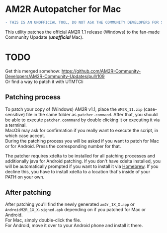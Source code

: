 # AM2R Autopatcher for Mac

```diff
- THIS IS AN UNOFFICIAL TOOL, DO NOT ASK THE COMMUNITY DEVELOPERS FOR SUPPORT!!! -
```

This utility patches the official AM2R 1.1 release (Windows) to the fan-made Community Upadate (***unofficial*** Mac).

# TODO
Get this merged somehow: https://github.com/AM2R-Community-Developers/AM2R-Community-Updates/pull/109  
Or find a way to patch it with UTMTCli

## Patching process
To patch your copy of (Windows) AM2R v1.1, place the `AM2R_11.zip` (case-sensitive) file in the same folder as `patcher.command`. After that, you should be able to execute `patcher.commmand` by double clicking it or executing it via a terminal.  
MacOS may ask for confirmation if you really want to execute the script, in which case accept.  
During the patching process you will be asked if you want to patch for Mac or for Android. Press the corresponding number for that.  

The patcher requires xdelta to be installed for all patching processes and additionally java for Android patching. If you don't have xdelta installed, you will be automatically prompted if you want to install it via [Homebrew](https://brew.sh/). If you decline this, you have to install xdelta to a location that's inside of your PATH on your own.

## After patching
After patching you'll find the newly generated `am2r_1X_X.app` or `AndroidM2R_1X_X-signed.apk` depending on if you patched for Mac or Android.  
For Mac, simply double-click the file.  
For Android, move it over to your Android phone and install it there.
